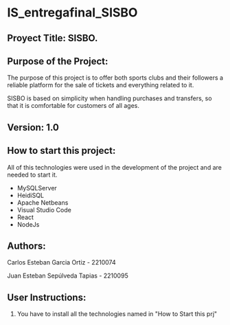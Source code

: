 # IS_entregafinal_SISBO
## Proyect Title: SISBO.
## Purpose of the Project:
The purpose of this project is to offer both sports clubs and their followers a reliable platform for the sale of tickets and everything related to it.

SISBO is based on simplicity when handling purchases and transfers, so that it is comfortable for customers of all ages.
## Version: 1.0
## How to start this project:
All of this technologies were used in the development of the project and are needed to start it.
- MySQLServer
- HeidiSQL
- Apache Netbeans
- Visual Studio Code
- React
- NodeJs
## Authors:
Carlos Esteban Garcia Ortiz - 2210074

Juan Esteban Sepúlveda Tapias - 2210095
## User Instructions:
1. You have to install all the technologies named in "How to Start this prj"
